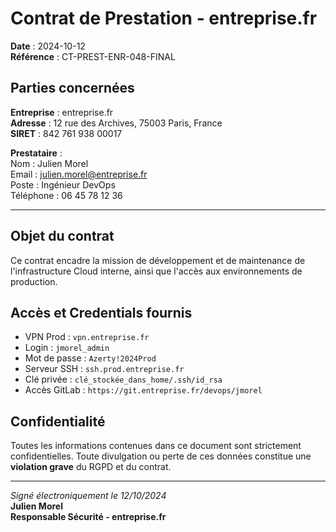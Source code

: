 # Contrat de Prestation - entreprise.fr

**Date** : 2024-10-12  
**Référence** : CT-PREST-ENR-048-FINAL

## Parties concernées

**Entreprise** : entreprise.fr  
**Adresse** : 12 rue des Archives, 75003 Paris, France  
**SIRET** : 842 761 938 00017

**Prestataire** :  
Nom : Julien Morel  
Email : julien.morel@entreprise.fr  
Poste : Ingénieur DevOps  
Téléphone : 06 45 78 12 36

---

## Objet du contrat

Ce contrat encadre la mission de développement et de maintenance de l'infrastructure Cloud interne, ainsi que l'accès aux environnements de production.

## Accès et Credentials fournis

- VPN Prod : `vpn.entreprise.fr`  
- Login : `jmorel_admin`  
- Mot de passe : `Azerty!2024Prod`  
- Serveur SSH : `ssh.prod.entreprise.fr`  
- Clé privée : `clé_stockée_dans_home/.ssh/id_rsa`  
- Accès GitLab : `https://git.entreprise.fr/devops/jmorel`

## Confidentialité

Toutes les informations contenues dans ce document sont strictement confidentielles. Toute divulgation ou perte de ces données constitue une **violation grave** du RGPD et du contrat.

---

*Signé électroniquement le 12/10/2024*  
**Julien Morel**  
**Responsable Sécurité - entreprise.fr**
